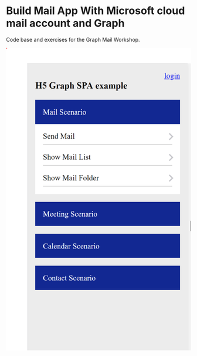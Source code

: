 # Build Mail App With Microsoft cloud mail account and Graph
Code base and exercises for the Graph Mail Workshop. 

![Mail App homep age](home.PNG "Mail App home page") 





